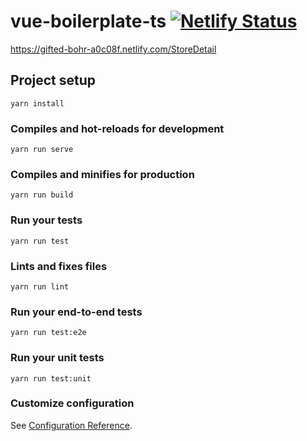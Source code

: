 # vue-boilerplate-ts [![Netlify Status](https://api.netlify.com/api/v1/badges/69e6b234-6696-4f80-9203-4eaa4ae03378/deploy-status)](https://app.netlify.com/sites/gifted-bohr-a0c08f/deploys)

https://gifted-bohr-a0c08f.netlify.com/StoreDetail

## Project setup
```
yarn install
```

### Compiles and hot-reloads for development
```
yarn run serve
```

### Compiles and minifies for production
```
yarn run build
```

### Run your tests
```
yarn run test
```

### Lints and fixes files
```
yarn run lint
```

### Run your end-to-end tests
```
yarn run test:e2e
```

### Run your unit tests
```
yarn run test:unit
```

### Customize configuration
See [Configuration Reference](https://cli.vuejs.org/config/).
